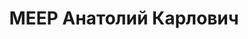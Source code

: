 ---
title: МЕЕР Анатолий Карлович
description: р. 1906, м. Мітава Курляндської губ., німець, з службовців, позапартійний,
  освіта середня, викладач курсів вдосконалення командного складу, м. Дніпропетровськ.
  11.01.1938 звинувачений в участі в к/рев. фашистській змові, розстріляний 12.01.1938
  р. Реабілітований 30.04.1958 р.
---